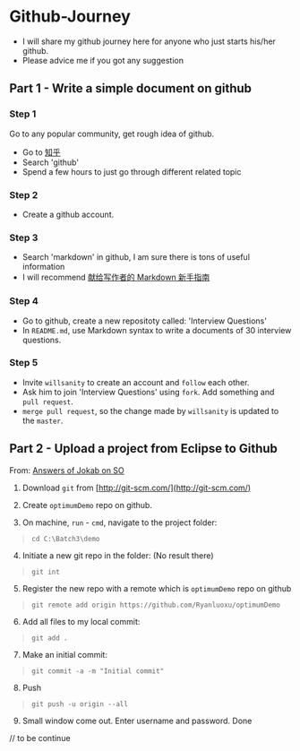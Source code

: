 # Github-Journey

- I will share my github journey here for anyone who just starts his/her github.
- Please advice me if you got any suggestion

## Part 1 - Write a simple document on github
### Step 1
Go to any popular community, get rough idea of github.
- Go to [知乎](http://www.zhihu.com)
- Search 'github'
- Spend a few hours to just go through different related topic

### Step 2
- Create a github account.

### Step 3
- Search 'markdown' in github, I am sure there is tons of useful information
- I will recommend [献给写作者的 Markdown 新手指南](http://www.jianshu.com/p/q81RER)

### Step 4
- Go to github, create a new repositoty called: 'Interview Questions'
- In `README.md`, use Markdown syntax to write a documents of 30 interview questions.

### Step 5
- Invite `willsanity` to create an account and `follow` each other.
- Ask him to join 'Interview Questions' using `fork`. Add something and `pull request`. 
- `merge pull request`, so the change made by `willsanity` is updated to the `master`.

## Part 2 - Upload a project from Eclipse to Github
From: [Answers of Jokab on SO](https://stackoverflow.com/questions/17552457/how-do-i-upload-eclipse-projects-to-github)
1. Download `git` from [http://git-scm.com/](http://git-scm.com/)

2. Create `optimumDemo` repo on github.

3. On machine, `run` - `cmd`, navigate to the project folder: 
> `cd C:\Batch3\demo`

4. Initiate a new git repo in the folder: (No result there)
> `git int` 

5. Register the new repo with a remote which is `optimumDemo` repo on github
> `git remote add origin https://github.com/Ryanluoxu/optimumDemo`

6. Add all files to my local commit:
> `git add .`

7. Make an initial commit:
> `git commit -a -m "Initial commit"`

8. Push
> `git push -u origin --all`

9. Small window come out. Enter username and password. Done

// to be continue
